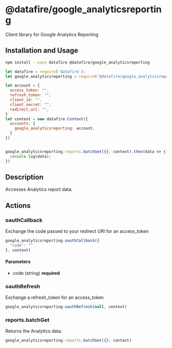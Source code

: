 # @datafire/google_analyticsreporting

Client library for Google Analytics Reporting

## Installation and Usage
```bash
npm install --save datafire @datafire/google_analyticsreporting
```

```js
let datafire = require('datafire');
let google_analyticsreporting = require('@datafire/google_analyticsreporting').actions;

let account = {
  access_token: "",
  refresh_token: "",
  client_id: "",
  client_secret: "",
  redirect_uri: "",
}
let context = new datafire.Context({
  accounts: {
    google_analyticsreporting: account,
  }
})


google_analyticsreporting.reports.batchGet({}, context).then(data => {
  console.log(data);
})
```

## Description
Accesses Analytics report data.

## Actions
### oauthCallback
Exchange the code passed to your redirect URI for an access_token


```js
google_analyticsreporting.oauthCallback({
  "code": ""
}, context)
```

#### Parameters
* code (string) **required**

### oauthRefresh
Exchange a refresh_token for an access_token


```js
google_analyticsreporting.oauthRefresh(null, context)
```


### reports.batchGet
Returns the Analytics data.


```js
google_analyticsreporting.reports.batchGet({}, context)
```



